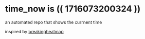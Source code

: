 # time_now is (( 1716073200324 ))

an automated repo that shows the currnent time

inspired by [breakingheatmap](https://github.com/breakingheatmap/breakingheatmap)